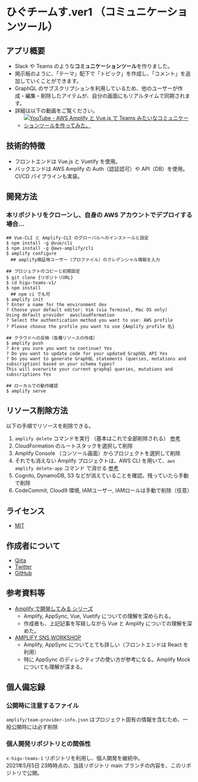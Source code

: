 # ひぐチームす.ver1 （コミュニケーションツール）

## アプリ概要
- Slack や Teams のような**コミュニケーションツール**を作りました。  
- 掲示板のように、「テーマ」配下で「トピック」を作成し、「コメント」を追加していくことができます。
- GraphQL のサブスクリプションを利用しているため、他のユーザーが作成・編集・削除したアイテムが、自分の画面にもリアルタイムで同期されます。
- 詳細は以下の動画をご覧ください。
  - [![YouTube - AWS Amplify と Vue.js で Teams みたいなコミュニケーションツールを作ってみた。](https://user-images.githubusercontent.com/40209684/117141927-1919b600-adea-11eb-91f0-1fcd302a3fc0.jpg)](https://youtu.be/fB4-qATHmY8)

## 技術的特徴
- フロントエンドは Vue.js と Vuetify を使用。
- バックエンドは AWS Amplify の Auth（認証認可）や API（DB）を使用。 CI/CD パイプラインも実装。

## 開発方法
### 本リポジトリをクローンし、自身の AWS アカウントでデプロイする場合...
```
## Vue-CLI と Amplify-CLI のグローバルへのインストールと設定
$ npm install -g @vue/cli
$ npm install -g @aws-amplify/cli
$ amplify configure
　## amplify検証用ユーザー（プロファイル）のクレデンシャル情報を入力

## プロジェクトのコピーと初期設定
$ git clone {リポジトリURL}
$ cd higu-teams-v1/
$ npm install
　## npm ci でも可
$ amplify init
? Enter a name for the environment dev
? Choose your default editor: Vim (via Terminal, Mac OS only)
Using default provider  awscloudformation
? Select the authentication method you want to use: AWS profile
? Please choose the profile you want to use {Amplify profile 名}

## クラウドへの反映（各種リソースの作成）
$ amplify push
? Are you sure you want to continue? Yes
? Do you want to update code for your updated GraphQL API Yes
? Do you want to generate GraphQL statements (queries, mutations and subscription) based on your schema types?
This will overwrite your current graphql queries, mutations and subscriptions Yes

## ローカルでの動作確認
$ amplify serve
```

## リソース削除方法
以下の手順でリソースを削除できる。

1. `amplify delete` コマンドを実行 （基本はこれで全部削除される） [参考](http://educationhub-31789470-a146-11ea-85be-f18c4f5a36d8.s3-website-us-east-1.amazonaws.com/9_cleanup.html)
2. CloudFormation のルートスタックを選択して削除
3. Amplify Console （コンソール画面）からプロジェクトを選択して削除
4. それでも消えない Amplify プロジェクトは、AWS CLI を用いて、`aws amplify delete-app` コマンド で消せる [参考](https://awscli.amazonaws.com/v2/documentation/api/latest/reference/amplify/delete-app.html)
5. Cognito, DynamoDB, S3 などが消えていることを確認。残っていたら手動で削除
6. CodeCommit, Cloud9 環境, IAMユーザー, IAMロールは手動で削除（任意）

## ライセンス
- [MIT](https://github.com/cloud8high/linebot-translation-chalice/blob/main/LICENSE)

## 作成者について
- [Qiita](https://qiita.com/hayate_h)
- [Twitter](https://twitter.com/cloud8high)
- [GitHub](https://github.com/cloud8high)

## 参考資料等
- [Amplify で開発してみる シリーズ](https://www.northdetail.co.jp/blog/905/)
  - Amplify, AppSync, Vue, Vuetify についての理解を深められる。
  - 作成者も、上記記事を写経しながら Vue と Amplify についての理解を深めた。
- [AMPLIFY SNS WORKSHOP](https://amplify-sns.workshop.aws/ja/)
  - Amplify, AppSync についてとても詳しい（フロントエンドは React を利用）
  - 特に AppSync のディレクティブの使い方が参考になる。Amplify Mock についても理解が深まる。

## 個人備忘録
### 公開時に注意するファイル
`amplify/team-provider-info.json` はプロジェクト固有の情報を含むため、一般公開時には必ず削除

### 個人開発リポジトリとの関係性
`x-higu-teams-1` リポジトリを利用し、個人開発を継続中。  
2021年5月5日 23時時点の、当該リポジトリ main ブランチの内容を、このリポジトリで公開。 